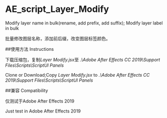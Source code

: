 # AE_script_Layer_Modify
Modify layer name in bulk(rename, add prefix, add suffix); Modify layer label in bulk

批量修改图层名称，添加前后缀，改变图层标签颜色。


##使用方法 Instructions

下载压缩包，复制*Layer Modify.jsx*至 *.\Adobe After Effects CC 2019\Support Files\Scripts\ScriptUI Panels*

Clone or Download;Copy *Layer Modify.jsx* to *.\Adobe After Effects CC 2019\Support Files\Scripts\ScriptUI Panels*

##兼容 Compatibility

仅测试于Adobe After Effects 2019

Just test in Adobe After Effects 2019

